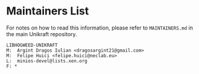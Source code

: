 Maintainers List
================

For notes on how to read this information, please refer to `MAINTAINERS.md` in
the main Unikraft repository.

	LIBHOGWEED-UNIKRAFT
	M:	Argint Dragos Iulian <dragosargint21@gmail.com>
	M:	Felipe Huici <felipe.huici@neclab.eu>
	L:	minios-devel@lists.xen.org
	F: *
